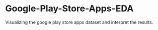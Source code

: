 # Google-Play-Store-Apps-EDA
Visualizing the google play store apps dataset and interpret the results.
